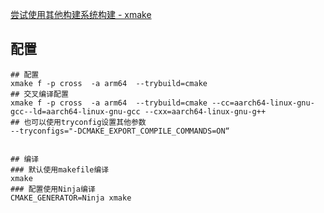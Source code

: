 [尝试使用其他构建系统构建 - xmake](https://xmake.io/#/zh-cn/features/trybuild?id=%e6%97%a0%e7%bc%9d%e5%af%b9%e6%8e%a5xmake%e5%91%bd%e4%bb%a4)

## 配置
```shell
## 配置
xmake f -p cross  -a arm64  --trybuild=cmake
## 交叉编译配置
xmake f -p cross  -a arm64  --trybuild=cmake --cc=aarch64-linux-gnu-gcc--ld=aarch64-linux-gnu-gcc --cxx=aarch64-linux-gnu-g++
## 也可以使用tryconfig设置其他参数
--tryconfigs="-DCMAKE_EXPORT_COMPILE_COMMANDS=ON“


## 编译
### 默认使用makefile编译
xmake
### 配置使用Ninja编译
CMAKE_GENERATOR=Ninja xmake
```